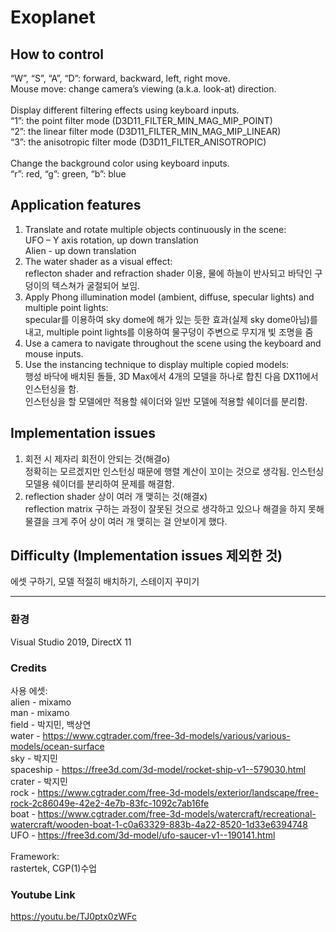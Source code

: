 # Exoplanet

## How to control
“W”, “S”, “A”, “D”: forward, backward, left, right move.
<br/>Mouse move: change camera’s viewing (a.k.a. look-at) direction.
<br/><br/>Display different filtering effects using keyboard inputs.
<br/>“1”: the point filter mode (D3D11_FILTER_MIN_MAG_MIP_POINT) 
<br/>“2”: the linear filter mode (D3D11_FILTER_MIN_MAG_MIP_LINEAR)
<br/>“3”: the anisotropic filter mode (D3D11_FILTER_ANISOTROPIC)
<br/><br/>Change the background color using keyboard inputs. 
<br/>“r”: red, “g”: green, “b”: blue

## Application features
1. Translate and rotate multiple objects continuously in the scene:
<br/>UFO – Y axis rotation, up down translation
<br/>Alien - up down translation
2. The water shader as a visual effect:
<br/>reflecton shader and refraction shader 이용, 물에 하늘이 반사되고 바닥인 구덩이의 텍스쳐가 굴절되어 보임.
3. Apply Phong illumination model (ambient, diffuse, specular lights) and multiple point lights:
<br/>specular를 이용하여 sky dome에 해가 있는 듯한 효과(실제 sky dome아님)를 내고, multiple point lights를 이용하여 물구덩이 주변으로 무지개 빛 조명을 줌
4. Use a camera to navigate throughout the scene using the keyboard and mouse inputs.
5. Use the instancing technique to display multiple copied models:
<br/>행성 바닥에 배치된 돌들, 3D Max에서 4개의 모델을 하나로 합친 다음 DX11에서 인스턴싱을 함.
<br/>인스턴싱을 할 모델에만 적용할 쉐이더와 일반 모델에 적용할 쉐이더를 분리함.

## Implementation issues
1. 회전 시 제자리 회전이 안되는 것(해결o)
<br/>정확히는 모르겠지만 인스턴싱 때문에 행렬 계산이 꼬이는 것으로 생각됨. 인스턴싱 모델용 쉐이더를 분리하여 문제를 해결함.
2. reflection shader 상이 여러 개 맺히는 것(해결x)
<br/>reflection matrix 구하는 과정이 잘못된 것으로 생각하고 있으나 해결을 하지 못해 물결을 크게 주어 상이 여러 개 맺히는 걸 안보이게 했다.

## Difficulty (Implementation issues 제외한 것)
에셋 구하기, 모델 적절히 배치하기, 스테이지 꾸미기
<br/>
***
### 환경
Visual Studio 2019, DirectX 11
### Credits
사용 에셋:
<br/>alien - mixamo
<br/>man - mixamo
<br/>field - 박지민, 백상연
<br/>water - https://www.cgtrader.com/free-3d-models/various/various-models/ocean-surface
<br/>sky - 박지민
<br/>spaceship - https://free3d.com/3d-model/rocket-ship-v1--579030.html
<br/>crater - 박지민
<br/>rock - https://www.cgtrader.com/free-3d-models/exterior/landscape/free-rock-2c86049e-42e2-4e7b-83fc-1092c7ab16fe
<br/>boat - https://www.cgtrader.com/free-3d-models/watercraft/recreational-watercraft/wooden-boat-1-c0a63329-883b-4a22-8520-1d33e6394748
<br/>UFO - https://free3d.com/3d-model/ufo-saucer-v1--190141.html
<br/>
<br/>Framework:
<br/>rastertek, CGP(1)수업
### Youtube Link
https://youtu.be/TJ0ptx0zWFc
